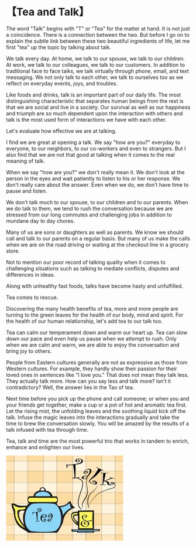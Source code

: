# 【Tea and Talk】

The word "Talk" begins with "T" or "Tea" for the matter at hand. It is not just a coincidence. 
There is a connection between the two. But before I go on to explain the subtle link between 
these two beautiful ingredients of life, let me first "tea" up the topic by talking about talk.

We talk every day. At home, we talk to our spouse, we talk to our children. 
At work, we talk to our colleagues, we talk to our customers. In addition to traditional face to face talks, 
we talk virtually through phone, email, and text messaging. We not only talk to each other, 
we talk to ourselves too as we reflect on everyday events, joys, and troubles.

Like foods and drinks, talk is an important part of our daily life. The most distinguishing characteristic that 
separates human beings from the rest is that we are social and live in a society. 
Our survival as well as our happiness and triumph are so much dependent upon the interaction with others 
and talk is the most used form of interactions we have with each other.

Let's evaluate how effective we are at talking.

I find we are great at opening a talk. We say "how are you?" everyday to everyone, to our neighbors, 
to our co-workers and even to strangers. But I also find that we are not that good at talking when it comes to the real meaning of talk.

When we say "how are you?" we don't really mean it. We don't look at the person in the eyes and wait 
patiently to listen to his or her response. We don't really care about the answer. Even when we do, 
we don’t have time to pause and listen.

We don't talk much to our spouse, to our children and to our parents. When we do talk to them, we tend to rush the conversation because we are stressed from our long commutes and challenging jobs in addition to mundane day to day chores.

Many of us are sons or daughters as well as parents. We know we should call and talk to our parents on a regular basis. 
But many of us make the calls when we are on the road driving or waiting at the checkout line in a grocery store.

Not to mention our poor record of talking quality when it comes to challenging situations such as talking 
to mediate conflicts, disputes and differences in ideas.

Along with unhealthy fast foods, talks have become hasty and unfulfilled.

Tea comes to rescue.

Discovering the many health benefits of tea, more and more people are turning to the green leaves 
for the health of our body, mind and spirit. For the health of our human relationship, let's add tea to our talk too.

Tea can calm our temperament down and warm our heart up. Tea can slow down our pace and even help us pause
 when we attempt to rush. Only when we are calm and warm, we are able to enjoy the conversation and bring joy to others.

People from Eastern cultures generally are not as expressive as those from Western cultures. For example, 
they hardly show their passion for their loved ones in sentences like "I love you." 
That does not mean they talk less. They actually talk more. How can you say less and talk more? 
Isn't it contradictory? Well, the answer lies in the Tao of tea.

Next time before you pick up the phone and call someone; or when you and your friends get together, 
make a cup or a pot of hot and aromatic tea first. Let the rising mist, the unfolding leaves and 
the soothing liquid  kick off the talk. Infuse the magic leaves into the interactions gradually and 
take the time to brew the conversation slowly. You will be amazed by the results of
 a talk infused with tea through time.

Tea, talk and time are the most powerful trio that works in tandem to 
enrich, enhance and enlighten our lives.

![](01.jpg)
